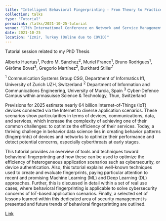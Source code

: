 ```yaml
---
title: "Intelligent Behavioral Fingerprinting - From Theory to Practice"
collection: talks
type: "Tutorial"
permalink: /talks/2021-10-25-tutorial
venue: "17th International Conference on Network and Service Management "
date: 2021-10-25
location: "Izmir, Turkey (Online due to COVID)"
---
```


Tutorial session related to my PhD Thesis 

Alberto Huertas<sup>1</sup>, Pedro M. Sánchez<sup>2</sup>, Muriel Franco<sup>1</sup>, Bruno Rodrigues<sup>1</sup>, Gérôme Bovet<sup>3</sup>, Gregorio Martínez<sup>2</sup>, Burkhard Stiller<sup>1</sup>

<sup>1</sup> Communication Systems Group CSG, Department of Informatics IfI, University of Zurich UZH, Switzerland
<sup>2</sup> Department of Information and Communications Engineering, University of Murcia, Spain
<sup>3</sup> Cyber-Defence Campus within armasuisse Science & Technology, Thun, Switzerland

Previsions for 2025 estimate nearly 64 billion Internet-of-Things (IoT) devices connected via the Internet to diverse application scenarios. These scenarios show particularities in terms of devices, communications, data, and services, which increase the complexity of achieving one of their common challenges: to optimize the efficiency of their services. Today, a thriving challenge in behavior data science lies in creating behavior patterns (fingerprints) of devices and networks to optimize their performance and detect potential concerns, especially cyberthreats at early stages.

This tutorial provides an overview of tools and techniques toward behavioral fingerprinting and how these can be used to optimize the efficiency of heterogeneous application scenarios such as cybersecurity, or device authentication. Also, this tutorial explains well-known techniques used to create and evaluate fingerprints, paying particular attention to recent and promising Machine Learning (ML) and Deep Learning (DL) approaches. Further, this is discussed in detail within a set of real use cases, where behavioral fingerprinting is applicable to solve cybersecurity concerns of IoT-based application scenarios. Finally, a selected set of lessons learned within this dedicated area of security management is presented and future trends of behavioral fingerprinting are outlined. 

[Link](https://www.cnsm-conf.org/2021/tutorial.html)
